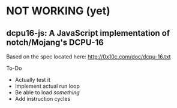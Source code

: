 # NOT WORKING (yet)
## dcpu16-js: A JavaScript implementation of notch/Mojang's DCPU-16

Based on the spec located here: http://0x10c.com/doc/dcpu-16.txt

To-Do

* Actually test it
* Implement actual run loop
* Be able to load *something*
* Add instruction cycles
